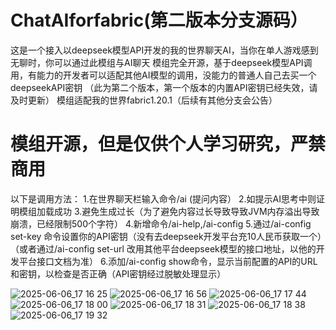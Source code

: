 # ChatAIforfabric(第二版本分支源码）
这是一个接入以deepseek模型API开发的我的世界聊天AI，当你在单人游戏感到无聊时，你可以通过此模组与AI聊天
模组完全开源，基于deepseek模型API调用，有能力的开发者可以适配其他AI模型的调用，没能力的普通人自己去买一个deepseekAPI密钥
（此为第二个版本，第一个版本的内置API密钥已经失效，请及时更新）
模组适配我的世界fabric1.20.1（后续有其他分支会公告）
# 模组开源，但是仅供个人学习研究，严禁商用
以下是调用方法：
1.在世界聊天栏输入命令/ai (提问内容）
2.如提示AI思考中则证明模组加载成功
3.避免生成过长（为了避免内容过长导致导致JVM内存溢出导致崩溃，已经限制500个字符）
4.新增命令/ai-help,/ai-config
5.通过/ai-config set-key 命令设置你的API密钥（没有去deepseek开发平台充10人民币获取一个）（或者通过/ai-config set-url 改用其他平台deepseek模型的接口地址，以他的开发平台接口文档为准）
6.添加/ai-config show命令，显示当前配置的API的URL和密钥，以检查是否正确（API密钥经过脱敏处理显示）

![2025-06-06_17 16 25](https://github.com/user-attachments/assets/8da0826b-ea20-4133-8124-156056b0b6ad)
![2025-06-06_17 16 56](https://github.com/user-attachments/assets/2b5ea3eb-be6c-4dfd-bc66-277a7b9547da)
![2025-06-06_17 17 44](https://github.com/user-attachments/assets/93bfdc67-ad01-4c6c-8b97-02b2b409cdc2)
![2025-06-06_17 18 00](https://github.com/user-attachments/assets/3b640f57-16f1-476c-bab8-3383ac4be036)
![2025-06-06_17 18 31](https://github.com/user-attachments/assets/c438c699-7e3e-4006-8f3b-9e9ab4e2dca4)
![2025-06-06_17 18 38](https://github.com/user-attachments/assets/bf30919b-22ba-4d7d-83ce-ac7070b27d83)
![2025-06-06_17 19 32](https://github.com/user-attachments/assets/9ab2aa43-dd7d-488b-88b5-40b7af4ef8e2)
